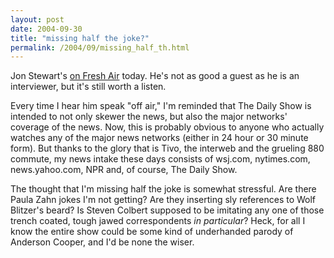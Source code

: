 ```yaml
---
layout: post
date: 2004-09-30
title: "missing half the joke?"
permalink: /2004/09/missing_half_th.html
---
```


Jon Stewart's [on Fresh Air](http://freshair.npr.org/day_fa.jhtml?todayDate=09/30/2004 "Fresh Air: Thursday - September 30, 2004") today. He's not as good a guest as he is an interviewer, but it's still worth a listen.

Every time I hear him speak "off air," I'm reminded that The Daily Show is intended to not only skewer the news, but also the major networks' coverage of the news. Now, this is probably obvious to anyone who actually watches any of the major news networks (either in 24 hour or 30 minute form). But thanks to the glory that is Tivo, the interweb and the grueling 880 commute, my news intake these days consists of wsj.com, nytimes.com, news.yahoo.com, NPR and, of course, The Daily Show.

The thought that I'm missing half the joke is somewhat stressful. Are there Paula Zahn jokes I'm not getting? Are they inserting sly references to Wolf Blitzer's beard? Is Steven Colbert supposed to be imitating any one of those trench coated, tough jawed correspondents _in particular_? Heck, for all I know the entire show could be some kind of underhanded parody of Anderson Cooper, and I'd be none the wiser.
